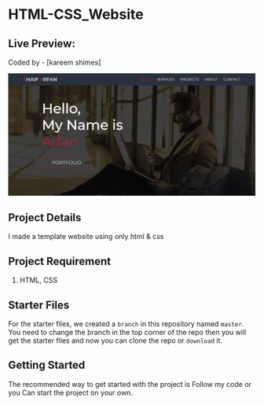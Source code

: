 # HTML-CSS_Website
## Live Preview: 

Coded by - [kareem shimes]

![](/imges/Capture.JPG)

## Project Details
I made a template website using only html & css

## Project Requirement

1. HTML, CSS

## Starter Files

For the starter files, we created a `branch` in this repository named `master`. You need to change the branch in the top corner of the repo then you will get the starter files and now you can clone the repo or `download` it.

## Getting Started

The recommended way to get started with the project is Follow my code or you Can start the project on your own.
